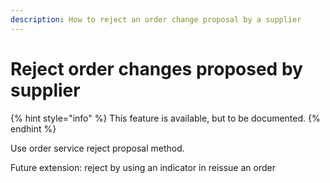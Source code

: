```yaml
---
description: How to reject an order change proposal by a supplier
---
```


# Reject order changes proposed by supplier

{% hint style="info" %}
This feature is available, but to be documented.
{% endhint %}

Use order service reject proposal method.

Future extension: reject by using an indicator in reissue an order

